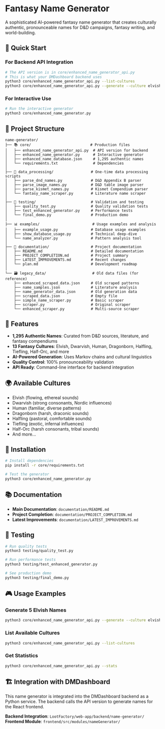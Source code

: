 # Fantasy Name Generator

A sophisticated AI-powered fantasy name generator that creates culturally authentic, pronounceable names for D&D campaigns, fantasy writing, and world-building.

## 🚀 Quick Start

### For Backend API Integration
```bash
# The API version is in core/enhanced_name_generator_api.py
# This is what your DMDashboard backend uses
python3 core/enhanced_name_generator_api.py --list-cultures
python3 core/enhanced_name_generator_api.py --generate --culture elvish --count 5
```

### For Interactive Use
```bash
# Run the interactive generator
python3 core/enhanced_name_generator.py
```

## 📁 Project Structure

```
name-generator/
├── 📚 core/                           # Production files
│   ├── enhanced_name_generator_api.py  # API version for backend
│   ├── enhanced_name_generator.py      # Interactive generator
│   ├── enhanced_name_database.json     # 1,295 authentic names
│   └── requirements.txt                # Dependencies
│
├── 🔧 data_processing/                 # One-time data processing scripts
│   ├── parse_dnd_names.py             # D&D Appendix B parser
│   ├── parse_image_names.py           # D&D table image parser
│   ├── parse_kismet_names.py          # Kismet Compendium parser
│   └── fantasy_name_scraper.py        # Literature name scraper
│
├── 🧪 testing/                         # Validation and testing
│   ├── quality_test.py                # Quality validation tests
│   ├── test_enhanced_generator.py     # Performance tests
│   └── final_demo.py                  # Production demo
│
├── 📊 examples/                        # Usage examples and analysis
│   ├── example_usage.py               # Database usage examples
│   ├── show_database_usage.py         # Technical deep-dive
│   └── name_analyzer.py               # Pattern analysis tool
│
├── 📖 documentation/                   # Project documentation
│   ├── README.md                      # Detailed documentation
│   ├── PROJECT_COMPLETION.md          # Project summary
│   ├── LATEST_IMPROVEMENTS.md         # Recent changes
│   └── plan.md                        # Development roadmap
│
└── 🗃️ legacy_data/                     # Old data files (for reference)
    ├── enhanced_scraped_data.json     # Old scraped patterns
    ├── name_samples.json              # Literature analysis
    ├── name_generator_data.json       # Old generation data
    ├── scraped_data.json              # Empty file
    ├── simple_name_scraper.py         # Basic scraper
    ├── scraper.py                     # Original scraper
    └── enhanced_scraper.py            # Multi-source scraper
```

## 🎯 Features

- **1,295 Authentic Names**: Curated from D&D sources, literature, and fantasy compendiums
- **13 Fantasy Cultures**: Elvish, Dwarvish, Human, Dragonborn, Halfling, Tiefling, Half-Orc, and more
- **AI-Powered Generation**: Uses Markov chains and cultural linguistics
- **Quality Control**: 100% pronounceability validation
- **API Ready**: Command-line interface for backend integration

## 🌍 Available Cultures

- Elvish (flowing, ethereal sounds)
- Dwarvish (strong consonants, Nordic influences)
- Human (familiar, diverse patterns)
- Dragonborn (harsh, draconic sounds)
- Halfling (pastoral, comfortable sounds)
- Tiefling (exotic, infernal influences)
- Half-Orc (harsh consonants, tribal sounds)
- And more...

## 🔧 Installation

```bash
# Install dependencies
pip install -r core/requirements.txt

# Test the generator
python3 core/enhanced_name_generator.py
```

## 📚 Documentation

- **Main Documentation**: `documentation/README.md`
- **Project Completion**: `documentation/PROJECT_COMPLETION.md`
- **Latest Improvements**: `documentation/LATEST_IMPROVEMENTS.md`

## 🧪 Testing

```bash
# Run quality tests
python3 testing/quality_test.py

# Run performance tests
python3 testing/test_enhanced_generator.py

# See production demo
python3 testing/final_demo.py
```

## 🎮 Usage Examples

### Generate 5 Elvish Names
```bash
python3 core/enhanced_name_generator_api.py --generate --culture elvish --count 5
```

### List Available Cultures
```bash
python3 core/enhanced_name_generator_api.py --list-cultures
```

### Get Statistics
```bash
python3 core/enhanced_name_generator_api.py --stats
```

## 🏗️ Integration with DMDashboard

This name generator is integrated into the DMDashboard backend as a Python service. The backend calls the API version to generate names for the React frontend.

**Backend Integration**: `LootFactory/web-app/backend/name-generator/`
**Frontend Module**: `frontend/src/modules/nameGenerator/` 
